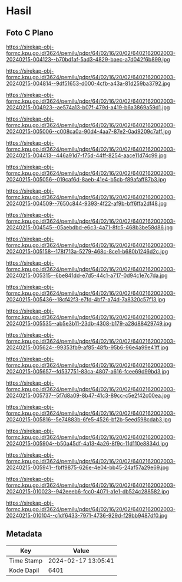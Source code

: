 # Hasil

## Foto C Plano

https://sirekap-obj-formc.kpu.go.id/3624/pemilu/pdpr/64/02/16/20/02/6402162002003-20240215-004123--b70bd1af-5ad3-4829-baec-a7d042f6b899.jpg

https://sirekap-obj-formc.kpu.go.id/3624/pemilu/pdpr/64/02/16/20/02/6402162002003-20240215-004814--9df51653-d000-4cfb-a43a-81d259ba3792.jpg

https://sirekap-obj-formc.kpu.go.id/3624/pemilu/pdpr/64/02/16/20/02/6402162002003-20240215-004923--ae574a13-b07f-479d-a419-b6a3869a59d1.jpg

https://sirekap-obj-formc.kpu.go.id/3624/pemilu/pdpr/64/02/16/20/02/6402162002003-20240215-005006--c008ca0a-90d4-4aa7-87e2-0ad9209c7aff.jpg

https://sirekap-obj-formc.kpu.go.id/3624/pemilu/pdpr/64/02/16/20/02/6402162002003-20240215-004413--446a91d7-f75d-44ff-8254-aace11d74c99.jpg

https://sirekap-obj-formc.kpu.go.id/3624/pemilu/pdpr/64/02/16/20/02/6402162002003-20240215-005056--019caf6d-8aeb-41e4-b5cb-f89afaff87b3.jpg

https://sirekap-obj-formc.kpu.go.id/3624/pemilu/pdpr/64/02/16/20/02/6402162002003-20240215-004509--7650c844-9393-4f22-af9b-bff6ffa2df48.jpg

https://sirekap-obj-formc.kpu.go.id/3624/pemilu/pdpr/64/02/16/20/02/6402162002003-20240215-004545--05aebdbd-e6c3-4a71-8fc5-468b3be58d86.jpg

https://sirekap-obj-formc.kpu.go.id/3624/pemilu/pdpr/64/02/16/20/02/6402162002003-20240215-005158--178f713a-5279-468c-8ce1-b680b1246d2c.jpg

https://sirekap-obj-formc.kpu.go.id/3624/pemilu/pdpr/64/02/16/20/02/6402162002003-20240215-005315--6be841dd-e7d5-44c1-a717-0d94c1e7c7da.jpg

https://sirekap-obj-formc.kpu.go.id/3624/pemilu/pdpr/64/02/16/20/02/6402162002003-20240215-005436--18cf42f3-e7fd-4bf7-a74d-7a8320c57f13.jpg

https://sirekap-obj-formc.kpu.go.id/3624/pemilu/pdpr/64/02/16/20/02/6402162002003-20240215-005535--ab5e3b11-23db-4308-b179-a28d88429749.jpg

https://sirekap-obj-formc.kpu.go.id/3624/pemilu/pdpr/64/02/16/20/02/6402162002003-20240215-005624--99353fb9-af85-48fb-95b6-96e4a99e41ff.jpg

https://sirekap-obj-formc.kpu.go.id/3624/pemilu/pdpr/64/02/16/20/02/6402162002003-20240215-005657--fd537751-83ca-4807-a616-fcee69d99bd3.jpg

https://sirekap-obj-formc.kpu.go.id/3624/pemilu/pdpr/64/02/16/20/02/6402162002003-20240215-005737--5f7d8a09-8b47-41c3-89cc-c5e2f42c00ea.jpg

https://sirekap-obj-formc.kpu.go.id/3624/pemilu/pdpr/64/02/16/20/02/6402162002003-20240215-005816--5e74883b-6fe5-4526-bf2b-5eed598cdab3.jpg

https://sirekap-obj-formc.kpu.go.id/3624/pemilu/pdpr/64/02/16/20/02/6402162002003-20240215-005904--b50a45df-4a13-4a26-8f9c-11d110e8834d.jpg

https://sirekap-obj-formc.kpu.go.id/3624/pemilu/pdpr/64/02/16/20/02/6402162002003-20240215-005941--fbff9875-626e-4e04-bb45-24af57a29e69.jpg

https://sirekap-obj-formc.kpu.go.id/3624/pemilu/pdpr/64/02/16/20/02/6402162002003-20240215-010023--942eeeb6-fcc0-4071-a1e1-db524c288582.jpg

https://sirekap-obj-formc.kpu.go.id/3624/pemilu/pdpr/64/02/16/20/02/6402162002003-20240215-010104--c1df6433-7971-4736-929d-f29bb9487df0.jpg


## Metadata

| Key        | Value               |
| ---------- | ------------------- |
| Time Stamp | 2024-02-17 13:05:41 |
| Kode Dapil | 6401                |



